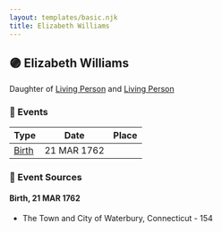 ```yaml
---
layout: templates/basic.njk
title: Elizabeth Williams
---
```

## 🟣 Elizabeth Williams

Daughter of [Living Person](/people/5/55971024) and [Living Person](/people/6/62871690)

### 📆 Events

Type | Date | Place
------ | ------ | ------
[Birth](#event-90e8947e-634c-45ed-82e0-fb88dfc1b35a) | 21 MAR 1762 |

### 📰 Event Sources

#### <a id="event-90e8947e-634c-45ed-82e0-fb88dfc1b35a"></a> Birth, 21 MAR 1762
* The Town and City of Waterbury, Connecticut  - 154
